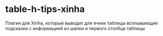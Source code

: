 # table-h-tips-xinha
Плагин для Xinha, который выводит для ячеек таблицы всплывающие подсказки с информацией из шапки и первого столбца таблицы
